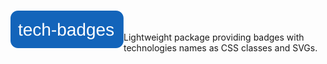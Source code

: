 # <img align="left" src="./webpage/tech-badges.svg" title="tech-badges" alt="tech-badges" height="60">
<br>
<br>
Lightweight package providing badges with technologies names as CSS classes and SVGs.
